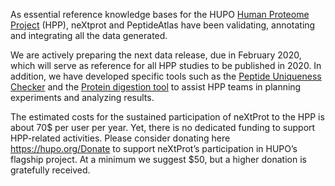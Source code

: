 As essential reference knowledge bases for the HUPO [Human Proteome Project](https://hupo.org/human-proteome-project) (HPP), neXtprot and PeptideAtlas have been validating, annotating and integrating all the data generated.

We are actively preparing the next data release, due in February 2020, which will serve as reference for all HPP studies to be published in 2020. In addition, we have developed specific tools such as the [Peptide Uniqueness Checker](../tools/peptide-uniqueness-checker) and the [Protein digestion tool](../tools/protein-digestion) to assist HPP teams in planning experiments and analyzing results.

The estimated costs for the sustained participation of neXtProt to the HPP is about 70$ per user per year. Yet, there is no dedicated funding to support HPP-related activities. Please consider donating here https://hupo.org/Donate to support neXtProt’s participation in HUPO’s flagship project. At a minimum we suggest $50, but a higher donation is gratefully received.
